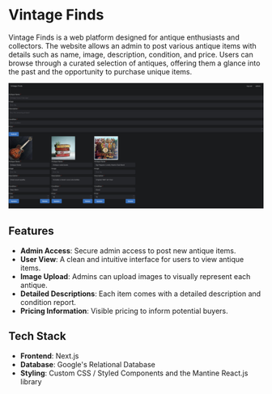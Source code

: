 # Vintage Finds

Vintage Finds is a web platform designed for antique enthusiasts and collectors. The website allows an admin to post various antique items with details such as name, image, description, condition, and price. Users can browse through a curated selection of antiques, offering them a glance into the past and the opportunity to purchase unique items.


![AdminPage](adminpage.png)

## Features

- **Admin Access**: Secure admin access to post new antique items.
- **User View**: A clean and intuitive interface for users to view antique items.
- **Image Upload**: Admins can upload images to visually represent each antique.
- **Detailed Descriptions**: Each item comes with a detailed description and condition report.
- **Pricing Information**: Visible pricing to inform potential buyers.

## Tech Stack

- **Frontend**: Next.js
- **Database**: Google's Relational Database
- **Styling**: Custom CSS / Styled Components and the Mantine React.js library
